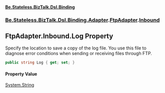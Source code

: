 #### [Be.Stateless.BizTalk.Dsl.Binding](README.md 'README')
### [Be.Stateless.BizTalk.Dsl.Binding.Adapter](Be.Stateless.BizTalk.Dsl.Binding.Adapter.md 'Be.Stateless.BizTalk.Dsl.Binding.Adapter').[FtpAdapter](FtpAdapter.md 'Be.Stateless.BizTalk.Dsl.Binding.Adapter.FtpAdapter').[Inbound](FtpAdapter.Inbound.md 'Be.Stateless.BizTalk.Dsl.Binding.Adapter.FtpAdapter.Inbound')

## FtpAdapter.Inbound.Log Property

Specify the location to save a copy of the log file. You use this file to diagnose error conditions when sending
or receiving files through FTP.

```csharp
public string Log { get; set; }
```

#### Property Value
[System.String](https://docs.microsoft.com/en-us/dotnet/api/System.String 'System.String')
